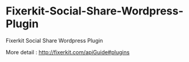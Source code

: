 # Fixerkit-Social-Share-Wordpress-Plugin
Fixerkit Social Share Wordpress Plugin

More detail : http://fixerkit.com/apiGuide#plugins
